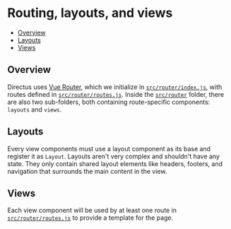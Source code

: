 # Routing, layouts, and views

* [Overview](#overview)
* [Layouts](#layouts)
* [Views](#views)

## Overview

Directus uses [Vue Router](https://router.vuejs.org), which we initialize in [`src/router/index.js`](../src/router/index.js), with routes defined in [`src/router/routes.js`](../src/router/routes.js). Inside the [`src/router`](../src/router/) folder, there are also two sub-folders, both containing route-specific components: `layouts` and `views`.

## Layouts

Every view components must use a layout component as its base and register it as `Layout`. Layouts aren't very complex and shouldn't have any state. They only contain shared layout elements like headers, footers, and navigation that surrounds the main content in the view.

## Views

Each view component will be used by at least one route in [`src/router/routes.js`](../src/router/routes.js) to provide a template for the page.
